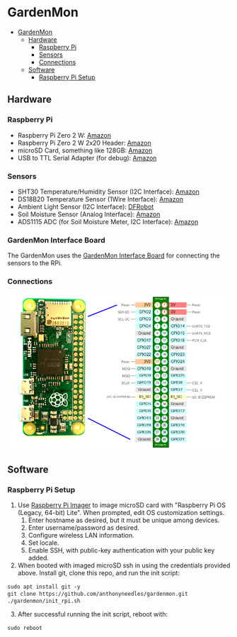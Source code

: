 # GardenMon

- [GardenMon](#gardenmon)
  - [Hardware](#hardware)
    - [Raspberry Pi](#raspberry-pi)
    - [Sensors](#sensors)
    - [Connections](#connections)
  - [Software](#software)
    - [Raspberry Pi Setup](#raspberry-pi-setup)

## Hardware

### Raspberry Pi
- Raspberry Pi Zero 2 W: [Amazon](https://a.co/d/aA3E14W) 
- Raspberry Pi Zero 2 W 2x20 Header: [Amazon](https://a.co/d/92REUrK)
- microSD Card, something like 128GB: [Amazon](https://a.co/d/crgGpk7)
- USB to TTL Serial Adapter (for debug): [Amazon](https://a.co/d/1D9rg9l)

### Sensors
- SHT30 Temperature/Humidity Sensor (I2C Interface): [Amazon](https://a.co/d/8ex6dXB)
- DS18B20 Temperature Sensor (1Wire Interface): [Amazon](https://a.co/d/eyS4yjb)
- Ambient Light Sensor (I2C Interface): [DFRobot](https://www.dfrobot.com/product-2664.html)
- Soil Moisture Sensor (Analog Interface): [Amazon](https://a.co/d/6MesPOF)
- ADS1115 ADC (for Soil Moisture Meter, I2C Interface): [Amazon](https://a.co/d/3aM6eM3)

### GardenMon Interface Board

The GardenMon uses the [GardenMon Interface Board](https://github.com/anthonyneedles/gardenmon-interfaceboard) for connecting the sensors to the RPi.

### Connections

![rpi_zero2w_pinout.png](rpi_zero2w_pinout.png)

## Software

### Raspberry Pi Setup

1. Use [Raspberry Pi Imager](https://www.raspberrypi.com/software/) to image microSD card with "Raspberry Pi OS (Legacy, 64-bit) Lite". When prompted, edit OS customization settings.
   1.  Enter hostname as desired, but it must be unique among devices.
   2.  Enter username/password as desired.
   3.  Configure wireless LAN information.
   4.  Set locale.
   5.  Enable SSH, with public-key authentication with your public key added.
2. When booted with imaged microSD ssh in using the credentials provided above. Install git, clone this repo, and run the init script:
```
sudo apt install git -y
git clone https://github.com/anthonyneedles/gardenmon.git
./gardenmon/init_rpi.sh
``` 
3. After successful running the init script, reboot with:
```
sudo reboot
```
